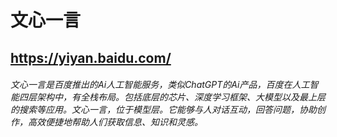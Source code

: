 # 文心一言
## https://yiyan.baidu.com/
###### 文心一言是百度推出的Ai人工智能服务，类似ChatGPT的Ai产品，百度在人工智能四层架构中，有全栈布局。包括底层的芯片、深度学习框架、大模型以及最上层的搜索等应用。文心一言，位于模型层。它能够与人对话互动，回答问题，协助创作，高效便捷地帮助人们获取信息、知识和灵感。
